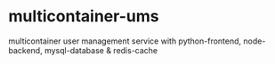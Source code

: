 # multicontainer-ums
multicontainer user management service with python-frontend, node-backend, mysql-database &amp; redis-cache
